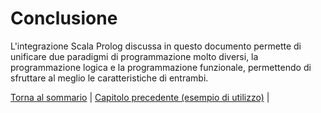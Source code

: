 # Conclusione

L'integrazione Scala Prolog discussa in questo documento permette di unificare due paradigmi di programmazione molto 
diversi, la programmazione logica e la programmazione funzionale, permettendo di sfruttare al meglio le caratteristiche
di entrambi.

[Torna al sommario](../index.md) |
[Capitolo precedente (esempio di utilizzo)](../6-example/index.md) |
